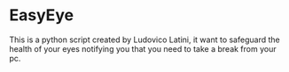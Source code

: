 # EasyEye
This is a python script created by Ludovico Latini, it want to safeguard the health of your eyes notifying you that you need to take a break from your pc.
